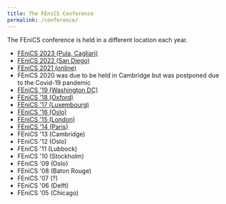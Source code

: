 ```yaml
---
title: The FEniCS Conference
permalink: /conference/
---
```

The FEniCS conference is held in a different location each year.

- [FEniCS 2023 (Pula, Cagliari)](2023.md)
- [FEniCS 2022 (San Diego)](2022.md)
- [FEniCS 2021 (online)](2021.md)
- FEniCS 2020 was due to be held in Cambridge but was postponed due to the Covid-19 pandemic
- [FEniCS '19 (Washington DC)](2019.md)
- [FEniCS '18 (Oxford)](2018.md)
- [FEniCS '17 (Luxembourg)](2017.md)
- [FEniCS '16 (Oslo)](https://easychair.org/smart-program/FEniCS'16/index.html)
- [FEniCS '15 (London)](https://easychair.org/smart-program/FEniCS'15/index.html)
- [FEniCS '14 (Paris)](http://people.cs.uchicago.edu/~ridg/fenicsprojectparis14/lascheduleparis14.pdf)
- FEniCS '13 (Cambridge)
- FEniCS '12 (Oslo)
- FEniCS '11 (Lubbock)
- FEniCS '10 (Stockholm)
- FEniCS '09 (Oslo)
- FEniCS '08 (Baton Rouge)
- FEniCS '07 (?)
- FEniCS '06 (Delft)
- FEniCS '05 (Chicago)
